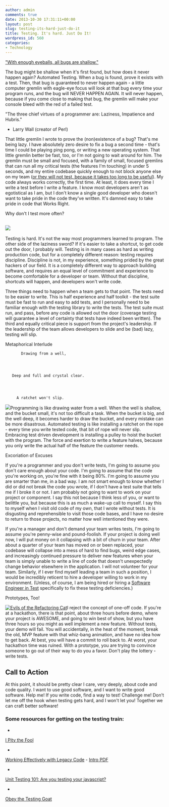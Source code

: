 ```yaml
---
author: admin
comments: true
date: 2013-10-30 17:31:11+00:00
layout: post
slug: testing-its-hard-just-do-it
title: Testing. It's hard. Just Do It!
wordpress_id: 560
categories:
- Technology
---
```


["With enough eyeballs, all bugs are shallow."](http://en.wikipedia.org/wiki/Linus's_Law)


The bug might be shallow when it's first found, but how does it never happen again? Automated Testing. When a bug is found, prove it exists with a test. Then, that bug is guaranteed to never happen again - a little computer gremlin with eagle-eye focus will look at that bug every time your program runs, and the bug will NEVER HAPPEN AGAIN. It will never happen, because if you come close to making that bug, the gremlin will make your console bleed with the red of a failed test.

<!-- more -->

"The three chief virtues of a programmer are: Laziness, Impatience and Hubris."


- Larry Wall (creator of Perl)


That little gremlin I wrote to prove the (non)existence of a bug? That's me being lazy. I have absolutely zero desire to fix a bug a second time - that's time I could be playing ping pong, or writing a new operating system. That little gremlin better be fast, too, or I'm not going to wait around for him. The gremlin must be small and focused, with a family of small, focused gremlins that can run all my critical tests (the features I'm touching) in under 5 seconds, and my entire codebase quickly enough to not block anyone else on my team ([or they will not test, because it takes too long to be useful](http://codeascraft.com/2013/09/23/lxc-running-14000-tests-per-day-and-beyond-part-1/)). My code always works correctly, the first time. At least, it does every time I write a test before I write a feature. I know most developers aren't as egotistical as I am, but I don't know a single good developer who doesn't want to take pride in the code they've written. It's damned easy to take pride in code that Works Right.

Why don't I test more often?


## ![](https://lh3.googleusercontent.com/OkcCl_KVOvD6J7q4w_mWsgvj01mc_3jqS_fKcKIZbJDqq5HMCoPE0J2fnJld_XA9Zxs21XSH429Rnwk9V-T_MHB19-Wk090pYtvHD0pGOUdf_QKls6HXaX-dUA)


Testing is hard. It's not the way most programmers learned to program. The other side of the laziness sword? If it's easier to take a shortcut, to get code out the door, I probably will. Testing is in many cases as hard as writing production code, but for a completely different reason: testing requires discipline. Discipline is not, in my experience, something prided by the great hackers of our field. It is a completely different way to approach building software, and requires an equal level of commitment and experience to become comfortable for a developer or team. Without that discipline, shortcuts will happen, and developers won't write code.

Three things need to happen when a team gets to that point. The tests need to be easier to write. This is half experience and half toolkit - the test suite must be fast to run and easy to add tests, and I personally need to be familiar enough with the testing library to write the tests. The test suite must run, and pass, before any code is allowed out the door (coverage testing will guarantee a level of certainty that tests have indeed been written). The third and equally critical piece is support from the project's leadership. If the leadership of the team allows developers to slide and be (bad) lazy, testing will slip.

Metaphorical Interlude

    
           Drawing from a well,



    
       Deep and full and crystal clear.



    
         A ratchet won't slip.




![](https://lh4.googleusercontent.com/4dgJC56kg--PvW2NHWSTtKr6H0RbQHFAi4pKitQOyUhOBT0KgAyX_Yau1efUdBnI4USrPk63-KEBB9Twrd-yRK8nN_yevJLYOpOullHdpi0hmpdHQgblbjwQYw)Programming is like drawing water from a well. When the well is shallow, and the bucket small, it's not too difficult a task. When the bucket is big, and the well deep, it becomes harder to draw the bucket, and every mistake can be more disastrous. Automated testing is like installing a ratchet on the rope - every time you write tested code, that bit of rope will never slip. Embracing test driven development is installing a pulley to hoist the bucket with the program. The force and exertion to write a feature halves, because you only write the actual half of the feature the customer needs.


Excoriation of Excuses

If you're a programmer and you don't write tests, I'm going to assume you don't care enough about your code. I'm going to assume that the code you're working on, you're fine with it being 80%. I'm going to assume you are smarter than me, in a bad way. I am not smart enough to know whether I did or did not break the code you wrote, if I don't have a test suite that tells me if I broke it or not. I am probably not going to want to work on your project or component. I say this not because I think less of you, or want to belittle you, but because this is as much a wake-up call to myself. I say this to myself when I visit old code of my own, that I wrote without tests. It is disgusting and reprehensible to visit those code bases, and I have no desire to return to those projects, no matter how well intentioned they were.

If you're a manager and don't demand your team writes tests, I'm going to assume you're penny-wise and pound-foolish. If your project is doing well now, I will put money on it collapsing with a bit of churn in your team. After about a quarter of your team has moved on or been replaced, your codebase will collapse into a mess of hard to find bugs, weird edge cases, and increasingly continued pressure to deliver new features when your team is simply unable to write a line of code that doesn't unexpectedly change behavior elsewhere in the application. I will not volunteer for your team. Similarly, if I ever find myself leading a team in such a position, I would be incredibly reticent to hire a developer willing to work in my environment. (Unless, of course, I am being hired or hiring a [Software Engineer in Test](https://www.google.com/about/jobs/search/#!t=jo&jid=35182&) specifically to fix these testing deficiencies.)

Prototypes, Too!

[![Evils of the Refactoring Cat](http://davidsouther.com/wp-content/uploads/2013/10/post-10513-Code-Refactoring-Cat-in-Bathtu-yRZT.gif)](http://davidsouther.com/wp-content/uploads/2013/10/post-10513-Code-Refactoring-Cat-in-Bathtu-yRZT.gif)I reject the concept of one-off code. If you're at a hackathon, there is that point, about three hours before demo, where your project is AWESOME, and going to win best of show, but you have three hours so you might as well implement a new feature. Without tests, your demo will fail. You will accidentally, in the heat of the moment, break the old, MVP feature with that whiz-bang animation, and have no idea how to get back. At best, you will have a commit to roll back to. At worst, your hackathon time was ruined. With a prototype, you are trying to convince someone to go out of their way to do you a favor. Don't play the lottery - write tests.


## Call to Action




At this point, it should be pretty clear I care, very deeply, about code and code quality. I want to use good software, and I want to write good software. Help me! If you write code, find a way to test! Challenge me! Don't let me off the hook when testing gets hard, and I won't let you! Together we can craft better software!





### Some resources for getting on the testing train:





	
  * 


[I Pity the Fool](http://www.codinghorror.com/blog/2006/07/i-pity-the-fool-who-doesnt-write-unit-tests.html)




	
  * 


[Working Effectively with Legacy Code](http://www.amazon.com/exec/obidos/ISBN=0131177052/portlandpatternrA/) - [Intro PDF](http://www.objectmentor.com/resources/articles/WorkingEffectivelyWithLegacyCode.pdf)




	
  * 


[Unit Testing 101: Are you testing your javascript?](http://msdn.microsoft.com/en-us/magazine/gg655487.aspx)




	
  * 


[Obey the Testing Goat](http://www.obeythetestinggoat.com/)





